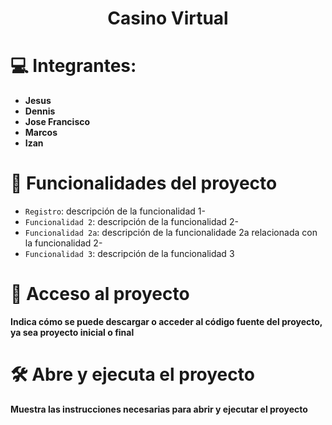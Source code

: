 <h1 align="center"> Casino Virtual </h1>

[//]: # (# Índice)

[//]: # (*[Integrantes]&#40;#🔨Funcionalidades del proyecto&#41;)


# 💻 Integrantes:
- **Jesus**
- **Dennis**
- **Jose Francisco**
- **Marcos**
- **Izan**

# 🎰 Funcionalidades del proyecto

- `Registro`: descripción de la funcionalidad 1-
- `Funcionalidad 2`: descripción de la funcionalidad 2-
- `Funcionalidad 2a`: descripción de la funcionalidade 2a relacionada con la funcionalidad 2-
- `Funcionalidad 3`: descripción de la funcionalidad 3

# 📁 Acceso al proyecto

**Indica cómo se puede descargar o acceder al código fuente del proyecto, ya sea proyecto inicial o final**

# 🛠️ Abre y ejecuta el proyecto

**Muestra las instrucciones necesarias para abrir y ejecutar el proyecto**


